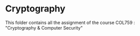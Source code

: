 # Cryptography
This folder contains all the assignment of the course COL759 : "Cryptography &amp; Computer Security"
